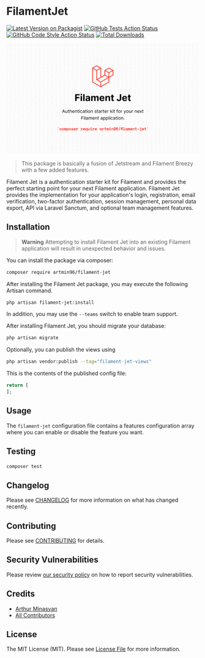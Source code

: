 # FilamentJet

[![Latest Version on Packagist](https://img.shields.io/packagist/v/artmin96/filament-jet.svg?style=flat-square)](https://packagist.org/packages/artmin96/filament-jet)
[![GitHub Tests Action Status](https://img.shields.io/github/workflow/status/artmin96/filament-jet/run-tests?label=tests)](https://github.com/artmin96/filament-jet/actions?query=workflow%3Arun-tests+branch%3Amain)
[![GitHub Code Style Action Status](https://img.shields.io/github/workflow/status/artmin96/filament-jet/Check%20&%20fix%20styling?label=code%20style)](https://github.com/artmin96/filament-jet/actions?query=workflow%3A"Check+%26+fix+styling"+branch%3Amain)
[![Total Downloads](https://img.shields.io/packagist/dt/artmin96/filament-jet.svg?style=flat-square)](https://packagist.org/packages/artmin96/filament-jet)

![Filament Jet cover art](./art/banner.png)

> This package is basically a fusion of Jetstream and Filament Breezy with a few added features.

Filament Jet is a authentication starter kit for Filament and provides the perfect starting point for your next Filament application. Filament Jet provides the implementation for your application's login, registration, email verification, two-factor authentication, session management, personal data export, API via Laravel Sanctum, and optional team management features.

## Installation

> **Warning**
> Attempting to install Filament Jet into an existing Filament application will result in unexpected behavior and issues.

You can install the package via composer:

```bash
composer require artmin96/filament-jet
```

After installing the Filament Jet package, you may execute the following Artisan command.

```bash
php artisan filament-jet:install
```

In addition, you may use the `--teams` switch to enable team support.

After installing Filament Jet, you should migrate your database:

```bash
php artisan migrate
```

Optionally, you can publish the views using

```bash
php artisan vendor:publish --tag="filament-jet-views"
```

This is the contents of the published config file:

```php
return [
];
```

## Usage

The `filament-jet` configuration file contains a features configuration array where you can enable or disable the feature you want.

## Testing

```bash
composer test
```

## Changelog

Please see [CHANGELOG](CHANGELOG.md) for more information on what has changed recently.

## Contributing

Please see [CONTRIBUTING](.github/CONTRIBUTING.md) for details.

## Security Vulnerabilities

Please review [our security policy](../../security/policy) on how to report security vulnerabilities.

## Credits

- [Arthur Minasyan](https://github.com/ArtMin96)
- [All Contributors](../../contributors)

## License

The MIT License (MIT). Please see [License File](LICENSE.md) for more information.
